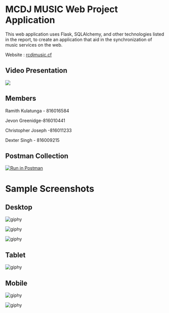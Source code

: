 # MCDJ MUSIC Web Project Application

This web application uses Flask, SQLAlchemy, and other technologies listed in the report, to create an application that aid in the synchronization of music services on the web.

Website : [rcdjmusic.cf](https://rcdjmusic.cf/)

## Video Presentation
[![](http://img.youtube.com/vi/uBlRhspLFi8/0.jpg)](http://www.youtube.com/watch?v=uBlRhspLFi8 "Web app Presentation")

## Members

Ramith Kulatunga - 816016584

Jevon Greenidge-816010441

Christopher Joseph -816011233

Dexter Singh - 816009215

## Postman Collection
[![Run in Postman](https://run.pstmn.io/button.svg)](https://documenter.getpostman.com/view/10638714/Szmk1vHn)


# Sample Screenshots

## Desktop
![giphy](https://media.giphy.com/media/JTJxlXbtd1MEQp7FQ8/giphy.gif)

![giphy](https://media.giphy.com/media/ckH29pRCCQj3ZqfzYB/giphy.gif)

![giphy](https://media.giphy.com/media/XD9mSpPECGvMbkSIRP/giphy.gif)
## Tablet

![giphy](https://media.giphy.com/media/VD47lzktAqP1XzPA3y/giphy.gif)

## Mobile

![giphy](https://media.giphy.com/media/LT7JEdCkq6Knwmgbv6/giphy.gif)

![giphy](https://media.giphy.com/media/JPaHC1rfXxhr1X9XVQ/giphy.gif)
